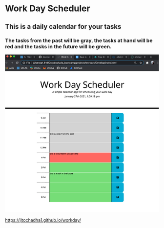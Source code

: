 # Work Day Scheduler

## This is a daily calendar for your tasks

### The tasks from the past will be gray, the tasks at hand will be red and the tasks in the future will be green.

<img src="Develop/Screen Shot 2021-01-27 at 1.09.18 PM.png">

https://jitochadha1.github.io/workday/ 
